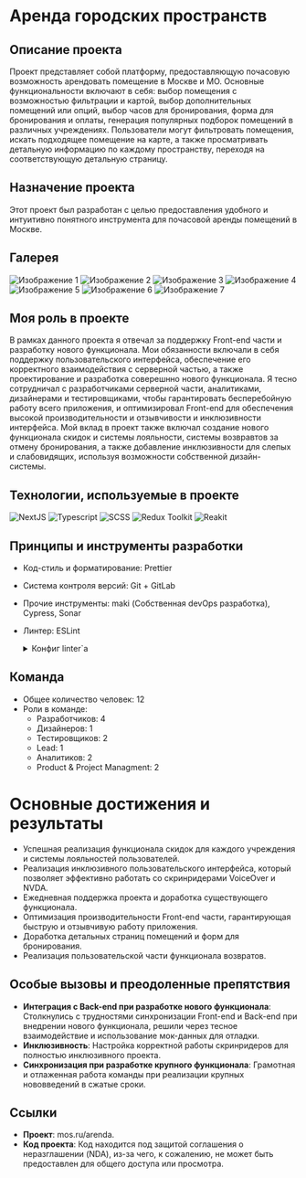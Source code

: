 # Аренда городских пространств

## Описание проекта

Проект представляет собой платформу, предоставляющую почасовую возможность арендовать помещение в Москве и МО. Основные функциональности включают в себя: выбор помещения с возможностью фильтрации и картой, выбор дополнительных помещений или опций, выбор часов для бронирования, форма для бронирования и оплаты, генерация популярных подборок помещений в различных учреждениях. Пользователи могут фильтровать помещения, искать подходящее помещение на карте, а также просматривать детальную информацию по каждому пространству, переходя на соответствующую детальную страницу.

## Назначение проекта

Этот проект был разработан с целью предоставления удобного и интуитивно понятного инструмента для почасовой аренды помещений в Москве.

## Галерея

![Изображение 1](https://github.com/BrandonWF1/arenda/blob/main/screen%201.png)
![Изображение 2](https://github.com/BrandonWF1/arenda/blob/main/screen%202.png)
![Изображение 3](https://github.com/BrandonWF1/arenda/blob/main/screen%203.png)
![Изображение 4](https://github.com/BrandonWF1/arenda/blob/main/screen%204.png)
![Изображение 5](https://github.com/BrandonWF1/arenda/blob/main/screen%205.png)
![Изображение 6](https://github.com/BrandonWF1/arenda/blob/main/screen%206.png)
![Изображение 7](https://github.com/BrandonWF1/arenda/blob/main/screen%207.png)

## Моя роль в проекте

В рамках данного проекта я отвечал за поддержку Front-end части и разработку нового функционала. Мои обязанности включали в себя поддержку пользовательского интерфейса, обеспечение его корректного взаимодействия с серверной частью, а также проектирование и разработка соверешнно нового функционала. Я тесно сотрудничал с разработчиками серверной части, аналитиками, дизайнерами и тестировщиками, чтобы гарантировать бесперебойную работу всего приложения, и оптимизировал Front-end для обеспечения высокой производительности и отзывчивости и инклюзивности интерфейса. Мой вклад в проект также включал создание нового функционала скидок и системы лояльности, системы возвравтов за отмену бронирования, а также добавление инклюзивности для слепых и слабовидящих, используя возможности собственной дизайн-системы.

## Технологии, используемые в проекте

  ![NextJS](https://img.shields.io/badge/-NextJS-black?style=for-the-badge&logo=next.js)
  ![Typescript](https://img.shields.io/badge/-Typescript-white?style=for-the-badge&logo=typescript)
  ![SCSS](https://img.shields.io/badge/-SCSS-pink?style=for-the-badge&logo=sass)
  ![Redux Toolkit](https://img.shields.io/badge/-Redux_Toolkit-purple?style=for-the-badge&logo=redux)
  ![Reakit](https://img.shields.io/badge/-Ant_Design-blue?style=for-the-badge&logo=antdesign)

## Принципы и инструменты разработки
- Код-стиль и форматирование: Prettier
- Система контроля версий: Git + GitLab
- Прочие инструменты: maki (Собственная devOps разработка), Cypress, Sonar
- Линтер: ESLint
  <details>
  <summary>Конфиг linter`а</summary>
  
  ```javascript
  {
  "parser": "@typescript-eslint/parser",
  "parserOptions": {
    "ecmaVersion": 2018,
    "ecmaFeatures": {
      "jsx": true
    },
    "useJSXTextNode": true
  },
  "env": {
    "browser": true,
    "node": true,
    "commonjs": true,
    "jest": true
  },
  "extends": [
    "plugin:@typescript-eslint/recommended",
    "react-app",
    "airbnb",
    "prettier"
  ],
  "plugins": ["@typescript-eslint", "react-hooks", "jsx-a11y"],
  "rules": {
    "no-use-before-define": 0,
    "react/require-default-props": 0,
    "@typescript-eslint/ban-ts-ignore": 0,
    "no-shadow": 0,
    "arrow-body-style": "warn",
    "@typescript-eslint/ban-types":0,
    "@typescript-eslint/ban-ts-comment":0,
    "@typescript-eslint/no-unused-vars": 1,
    "@typescript-eslint/no-empty-function": 1,
    "@typescript-eslint/no-use-before-define": 2,
    "@typescript-eslint/no-explicit-any": [2, {"ignoreRestArgs": false}],
    "@typescript-eslint/interface-name-prefix": 0,
    "@typescript-eslint/explicit-member-accessibility": 0,
    "import/no-extraneous-dependencies": [2, { "devDependencies": true }],
    "spaced-comment": ["error", "always", { "markers": ["/"] }],
    "react/jsx-filename-extension": [
      1,
      { "extensions": [".js", ".jsx", ".tsx"] }
    ],
    "react-hooks/rules-of-hooks": "error",
    "react-hooks/exhaustive-deps": "warn",
    "@typescript-eslint/explicit-function-return-type": 0,
    "@typescript-eslint/prefer-function-type": 2,
    "no-param-reassign": ["error", { "props": true, "ignorePropertyModificationsFor": ["state"] }],
    "jsx-a11y/label-has-associated-control": [
      2,
      {
        "labelComponents": ["CustomInputLabel"],
        "labelAttributes": ["label"],
        "controlComponents": ["CustomInput"],
        "depth": 3
      }
    ],
    "jsx-a11y/label-has-for": 0,
    "react/jsx-props-no-spreading": 0,
    "import/extensions": ["error", "ignorePackages", {
        "js": "never",
        "jsx": "never",
        "ts": "never",
        "tsx": "never"
      }
    ],
    "react/destructuring-assignment": 1
  },
  "overrides": [
    {
      "files": ["*.js"],
      "rules": {
        "@typescript-eslint/no-var-requires": "off"
      }
    },
    {
      "files": ["style.ts"],
      "rules": {
        "import/no-unresolved": 0
      }
    },
    {
      "files": ["*.ts", "*.tsx"],
      "rules": {
        "no-undef": 0
      }
    }
  ],
  "settings": {
    "import/resolver": {
      "node": {
        "extensions": [".js", ".jsx", ".ts", ".tsx"]
      }
    }
  }
</details>

## Команда
- Общее количество человек: 12
- Роли в команде:
  - Разработчиков: 4
  - Дизайнеров: 1
  - Тестировщиков: 2
  - Lead: 1
  - Аналитиков: 2
  - Product & Project Managment: 2
    
# Основные достижения и результаты

- Успешная реализация функционала скидок для каждого учреждения и системы лояльностей пользователей.
- Реализация инклюзивного пользовательского интерфейса, который позволяет эффективно работать со скринридерами VoiceOver и NVDA.
- Ежедневная поддержка проекта и доработка существующего функционала.
- Оптимизация производительности Front-end части, гарантирующая быструю и отзывчивую работу приложения.
- Доработка детальных страниц помещений и форм для бронирования.
- Реализация пользовательской части функционала возвратов.


## Особые вызовы и преодоленные препятствия

- **Интеграция с Back-end при разработке нового функционала**: Столкнулись с трудностями синхронизации Front-end и Back-end при внедрении нового функционала, решили через тесное взаимодействие и использование мок-данных для отладки.
- **Инклюзивность**: Настройка корректной работы скринридеров для полностью инклюзивного проекта.
- **Синхронизация при разработке крупного функционала**: Грамотная и отлаженная работа команды при реализации крупных нововведений в сжатые сроки.

## Ссылки

- **Проект**: mos.ru/arenda.
- **Код проекта**: Код находится под защитой соглашения о неразглашении (NDA), из-за чего, к сожалению, не может быть предоставлен для общего доступа или просмотра.
